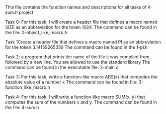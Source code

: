 This file contains the function names and descriptions for all tasks of  4-sum.h  project

Task 0: For this task, I will create a header file that defines a macro named SIZE as an abbreviation for the token 1024.
The command can be found in the file: 0-object_like_macro.h

Task 1Create a header file that defines a macro named PI as an abbreviation for the token 3.14159265359
The command can be found in the  1-pi.h 

Task 2: a program that prints the name of the file it was compiled from, followed by a new line.
You are allowed to use the standard library
The command can be found in the executable file: 2-main.c 


Task 3: For this task, write a function-like macro ABS(x) that computes the absolute value of a number x
The command can be found in file:  3-function_like_macro.h 


Task 4: For this task, I will write a function-like macro SUM(x, y) that computes the sum of the numbers x and y.
The command can be found in the file: 4-sum.h 
